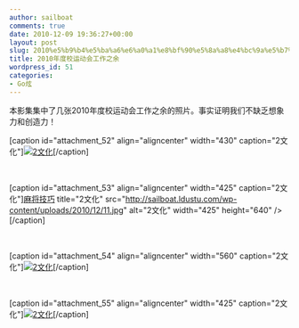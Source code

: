 ```yaml
---
author: sailboat
comments: true
date: 2010-12-09 19:36:27+00:00
layout: post
slug: 2010%e5%b9%b4%e5%ba%a6%e6%a0%a1%e8%bf%90%e5%8a%a8%e4%bc%9a%e5%b7%a5%e4%bd%9c%e4%b9%8b%e4%bd%99
title: 2010年度校运动会工作之余
wordpress_id: 51
categories:
- Go炫
---
```


本影集集中了几张2010年度校运动会工作之余的照片。事实证明我们不缺乏想象力和创造力！




[caption id="attachment_52" align="aligncenter" width="430" caption="2文化"][![2文化](http://sailboat.ldustu.com/wp-content/uploads/2010/12/2.jpg)](http://sailboat.ldustu.com/wp-content/uploads/2010/12/2.jpg)[/caption]




 <!-- more -->




[caption id="attachment_53" align="aligncenter" width="425" caption="2文化"][麻将技巧](http://sailboat.ldustu.com/wp-content/uploads/2010/12/11.jpg) title="2文化" src="http://sailboat.ldustu.com/wp-content/uploads/2010/12/11.jpg" alt="2文化" width="425" height="640" />[/caption]




 




[caption  id="attachment_54" align="aligncenter" width="560" caption="2文化"][![2文化](http://sailboat.ldustu.com/wp-content/uploads/2010/12/3.jpg)](http://sailboat.ldustu.com/wp-content/uploads/2010/12/3.jpg)[/caption]




 




[caption id="attachment_55" align="aligncenter" width="425" caption="2文化"][![2文化](http://sailboat.ldustu.com/wp-content/uploads/2010/12/4.jpg)](http://sailboat.ldustu.com/wp-content/uploads/2010/12/4.jpg)[/caption]



